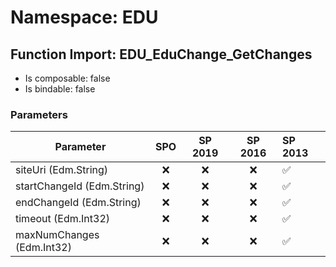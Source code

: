# Namespace: EDU

## Function Import: EDU_EduChange_GetChanges

- Is composable: false
- Is bindable: false

### Parameters

Parameter | SPO | SP 2019 | SP 2016 | SP 2013
----------|:---:|:-------:|:-------:|:-------
siteUri (Edm.String) | ❌ | ❌ | ❌ | ✅
startChangeId (Edm.String) | ❌ | ❌ | ❌ | ✅
endChangeId (Edm.String) | ❌ | ❌ | ❌ | ✅
timeout (Edm.Int32) | ❌ | ❌ | ❌ | ✅
maxNumChanges (Edm.Int32) | ❌ | ❌ | ❌ | ✅